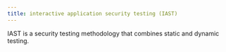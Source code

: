 ```yaml
---
title: interactive application security testing (IAST)
---
```

IAST is a security testing methodology that combines static and dynamic testing.